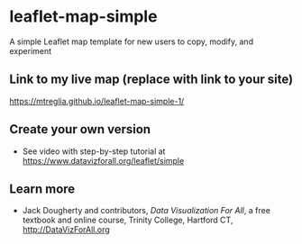 # leaflet-map-simple
A simple Leaflet map template for new users to copy, modify, and experiment

## Link to my live map (replace with link to your site)

https://mtreglia.github.io/leaflet-map-simple-1/
## Create your own version
- See video with step-by-step tutorial at https://www.datavizforall.org/leaflet/simple

## Learn more
- Jack Dougherty and contributors, *Data Visualization For All*, a free textbook and online course, Trinity College, Hartford CT, http://DataVizForAll.org
